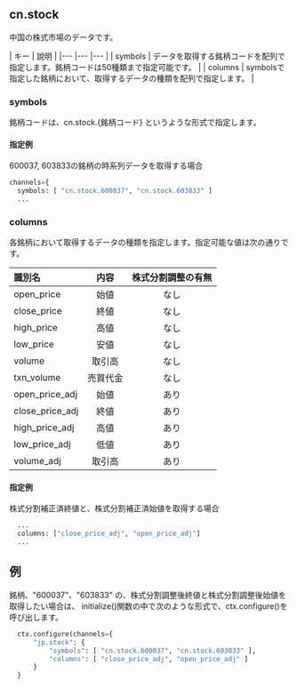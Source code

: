 ## cn.stock

中国の株式市場のデータです。


| キー | 說明 |
|---	|---	|---	|
| symbols	| データを取得する銘柄コードを配列で指定します。銘柄コードは50種類まで指定可能です。 |
| columns	| symbolsで指定した銘柄において、取得するデータの種類を配列で指定します。 | 

### symbols

銘柄コードは、cn.stock.{銘柄コード} というような形式で指定します。

#### 指定例

600037, 603833の銘柄の時系列データを取得する場合

```python
channels={
  symbols: [ "cn.stock.600037", "cn.stock.603833" ]
  ...
```

### columns

各銘柄において取得するデータの種類を指定します。指定可能な値は次の通りです。

| 識別名 | 内容 | 株式分割調整の有無 |
|:-----------|:------------:|:------------:|
|open_price|始値 |     なし     |
|close_price|終値 |     なし     |
|high_price|高値 |     なし     |
|low_price|安値 |     なし     |
|volume|取引高 |     なし     |
|txn_volume|売買代金 |     なし     |
|open_price_adj|始値 |     あり     |
|close_price_adj|終値 |     あり     |
|high_price_adj|高値 |     あり     |
|low_price_adj|低値 |     あり     |
|volume_adj|取引高|     あり     |

#### 指定例

株式分割補正済終値と、株式分割補正済始値を取得する場合

```python
  ...
  columns: ["close_price_adj", "open_price_adj"]
  ...
```


## 例

銘柄、"600037"、"603833" の、株式分割調整後終値と株式分割調整後始値を取得したい場合は、
initialize()関数の中で次のような形式で、ctx.configure()を呼び出します。

```python
  ctx.configure(channels={
      "jp.stock": {
          "symbols": [ "cn.stock.600037", "cn.stock.603833" ],
          "columns": [ "close_price_adj", "open_price_adj" ]
      }
  }
         
```
